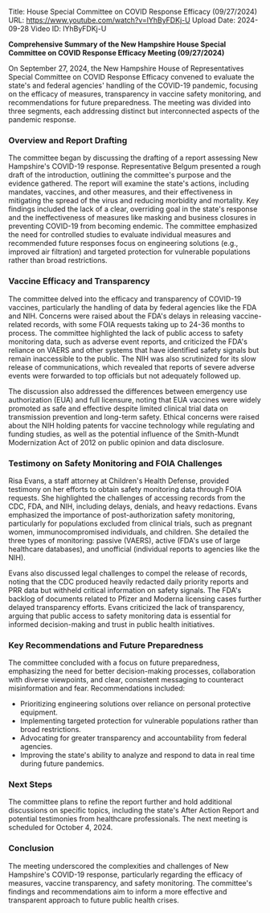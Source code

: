 Title: House Special Committee on COVID Response Efficacy (09/27/2024)
URL: https://www.youtube.com/watch?v=lYhByFDKj-U
Upload Date: 2024-09-28
Video ID: lYhByFDKj-U

**Comprehensive Summary of the New Hampshire House Special Committee on COVID Response Efficacy Meeting (09/27/2024)**

On September 27, 2024, the New Hampshire House of Representatives Special Committee on COVID Response Efficacy convened to evaluate the state's and federal agencies' handling of the COVID-19 pandemic, focusing on the efficacy of measures, transparency in vaccine safety monitoring, and recommendations for future preparedness. The meeting was divided into three segments, each addressing distinct but interconnected aspects of the pandemic response.

### **Overview and Report Drafting**
The committee began by discussing the drafting of a report assessing New Hampshire's COVID-19 response. Representative Belgum presented a rough draft of the introduction, outlining the committee's purpose and the evidence gathered. The report will examine the state's actions, including mandates, vaccines, and other measures, and their effectiveness in mitigating the spread of the virus and reducing morbidity and mortality. Key findings included the lack of a clear, overriding goal in the state's response and the ineffectiveness of measures like masking and business closures in preventing COVID-19 from becoming endemic. The committee emphasized the need for controlled studies to evaluate individual measures and recommended future responses focus on engineering solutions (e.g., improved air filtration) and targeted protection for vulnerable populations rather than broad restrictions.

### **Vaccine Efficacy and Transparency**
The committee delved into the efficacy and transparency of COVID-19 vaccines, particularly the handling of data by federal agencies like the FDA and NIH. Concerns were raised about the FDA's delays in releasing vaccine-related records, with some FOIA requests taking up to 24-36 months to process. The committee highlighted the lack of public access to safety monitoring data, such as adverse event reports, and criticized the FDA's reliance on VAERS and other systems that have identified safety signals but remain inaccessible to the public. The NIH was also scrutinized for its slow release of communications, which revealed that reports of severe adverse events were forwarded to top officials but not adequately followed up.

The discussion also addressed the differences between emergency use authorization (EUA) and full licensure, noting that EUA vaccines were widely promoted as safe and effective despite limited clinical trial data on transmission prevention and long-term safety. Ethical concerns were raised about the NIH holding patents for vaccine technology while regulating and funding studies, as well as the potential influence of the Smith-Mundt Modernization Act of 2012 on public opinion and data disclosure.

### **Testimony on Safety Monitoring and FOIA Challenges**
Risa Evans, a staff attorney at Children's Health Defense, provided testimony on her efforts to obtain safety monitoring data through FOIA requests. She highlighted the challenges of accessing records from the CDC, FDA, and NIH, including delays, denials, and heavy redactions. Evans emphasized the importance of post-authorization safety monitoring, particularly for populations excluded from clinical trials, such as pregnant women, immunocompromised individuals, and children. She detailed the three types of monitoring: passive (VAERS), active (FDA's use of large healthcare databases), and unofficial (individual reports to agencies like the NIH).

Evans also discussed legal challenges to compel the release of records, noting that the CDC produced heavily redacted daily priority reports and PRR data but withheld critical information on safety signals. The FDA's backlog of documents related to Pfizer and Moderna licensing cases further delayed transparency efforts. Evans criticized the lack of transparency, arguing that public access to safety monitoring data is essential for informed decision-making and trust in public health initiatives.

### **Key Recommendations and Future Preparedness**
The committee concluded with a focus on future preparedness, emphasizing the need for better decision-making processes, collaboration with diverse viewpoints, and clear, consistent messaging to counteract misinformation and fear. Recommendations included:
- Prioritizing engineering solutions over reliance on personal protective equipment.
- Implementing targeted protection for vulnerable populations rather than broad restrictions.
- Advocating for greater transparency and accountability from federal agencies.
- Improving the state's ability to analyze and respond to data in real time during future pandemics.

### **Next Steps**
The committee plans to refine the report further and hold additional discussions on specific topics, including the state's After Action Report and potential testimonies from healthcare professionals. The next meeting is scheduled for October 4, 2024.

### **Conclusion**
The meeting underscored the complexities and challenges of New Hampshire's COVID-19 response, particularly regarding the efficacy of measures, vaccine transparency, and safety monitoring. The committee's findings and recommendations aim to inform a more effective and transparent approach to future public health crises.